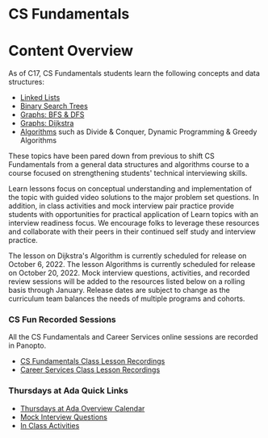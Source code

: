 # CS Fundamentals

# Content Overview

As of C17, CS Fundamentals students learn the following concepts and data structures:

- [Linked Lists](../02-linked-lists/01-linked-lists.md)
- [Binary Search Trees](../03-Binary-Search-Trees/01-Ordered-Collections-Of-Data.md)
- [Graphs: BFS & DFS](../08-graphs/01-graphs.md)
- [Graphs: Dijkstra](../09-graphs-p2/01-graphs-review.md)
- [Algorithms](../07-algorithms/algorithms.md) such as Divide & Conquer, Dynamic Programming & Greedy Algorithms

These topics have been pared down from previous to shift CS Fundamentals from a general data structures and algorithms course to a course focused on strengthening students' technical interviewing skills. 

Learn lessons focus on conceptual understanding and implementation of the topic with guided video solutions to the major problem set questions. In addition, in class activities and mock interview pair practice provide students with opportunities for practical application of Learn topics with an interview readiness focus. We encourage folks to leverage these resources and collaborate with their peers in their continued self study and interview practice.

The lesson on Dijkstra's Algorithm is currently scheduled for release on October 6, 2022. The lesson Algorithms is currently scheduled for release on October 20, 2022. Mock interview questions, activities, and recorded review sessions will be added to the resources listed below on a rolling basis through January. Release dates are subject to change as the curriculum team balances the needs of multiple programs and cohorts. 


### CS Fun Recorded Sessions

All the CS Fundamentals and Career Services online sessions are recorded in Panopto.

- [CS Fundamentals Class Lesson Recordings](https://adaacademy.hosted.panopto.com/Panopto/Pages/Sessions/List.aspx#folderID=%228419e18e-9305-4b6a-8500-af0b01332bda%22)
- [Career Services Class Lesson Recordings](https://adaacademy.hosted.panopto.com/Panopto/Pages/Sessions/List.aspx#folderID=%228419e18e-9305-4b6a-8500-af0b01332bda%22)


### Thursdays at Ada Quick Links
- [Thursdays at Ada Overview Calendar](https://drive.google.com/file/d/1iQuNpFJ73xROlf-PZevYyWR_x1ZFImbk/view?usp=sharing)
- [Mock Interview Questions](https://replit.com/@adadev?path=folder/CS%20Fun/CS%20Fun%20Mock%20Interview%20Problems)
- [In Class Activities](https://replit.com/@adadev?path=folder/CS%20Fun/CS%20Fun%20Activities)